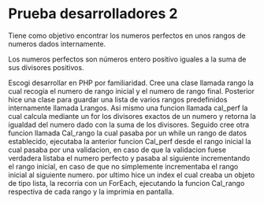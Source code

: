 # Prueba desarrolladores 2
 Tiene como objetivo encontrar los numeros perfectos en unos rangos de numeros dados internamente.
  
Los numeros perfectos son números entero positivo iguales a la suma de sus divisores positivos.

Escogi desarrollar en PHP por familiaridad.
Cree una clase llamada rango la cual recogia el numero de rango inicial y el numero de rango final.
Posterior hice una clase para guardar una lista de varios rangos predefinidos internamente llamada Lrangos.
Asi mismo una funcion llamada cal_perf la cual calcula mediante un for los divisores exactos de un numero y retorna la igualdad del numero dado con la suma de los divisores.
Seguido cree otra funcion llamada Cal_rango la cual pasaba por un while un rango de datos establecido, ejecutaba la anterior funcion Cal_perf desde el rango inicial la cual pasaba por una validacion, en caso de que la validacion fuese verdadera listaba el numero perfecto y pasaba al siguiente incrementando el rango inicial, en caso de que no simplemente incrementaba el rango inicial al siguiente numero.
por ultimo hice un index el cual creaba un objeto de tipo lista, la recorria con un ForEach, ejecutando la funcion Cal_rango respectiva de cada rango y la imprimia en pantalla.
